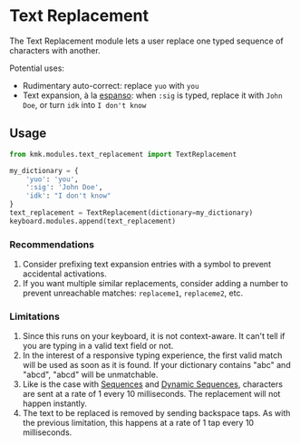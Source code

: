# Text Replacement

The Text Replacement module lets a user replace one typed sequence of characters with another.

Potential uses:

- Rudimentary auto-correct: replace `yuo` with `you`
- Text expansion, à la [espanso](https://github.com/federico-terzi/espanso): when `:sig` is typed, replace it with `John Doe`, or turn `idk` into `I don't know`

## Usage

```python
from kmk.modules.text_replacement import TextReplacement

my_dictionary = {
    'yuo': 'you',
    ':sig': 'John Doe',
    'idk': "I don't know"
}
text_replacement = TextReplacement(dictionary=my_dictionary)
keyboard.modules.append(text_replacement)
```

### Recommendations

1. Consider prefixing text expansion entries with a symbol to prevent accidental activations.
2. If you want multiple similar replacements, consider adding a number to prevent unreachable matches: `replaceme1`, `replaceme2`, etc.

### Limitations

1. Since this runs on your keyboard, it is not context-aware. It can't tell if you are typing in a valid text field or not.
2. In the interest of a responsive typing experience, the first valid match will be used as soon as it is found. If your dictionary contains "abc" and "abcd", "abcd" will be unmatchable.
3. Like is the case with [Sequences](https://github.com/KMKfw/kmk_firmware/blob/master/docs/sequences.md) and [Dynamic Sequences](https://github.com/KMKfw/kmk_firmware/blob/master/docs/dynamic_sequences.md), characters are sent at a rate of 1 every 10 milliseconds. The replacement will not happen instantly.
4. The text to be replaced is removed by sending backspace taps. As with the previous limitation, this happens at a rate of 1 tap every 10 milliseconds.
